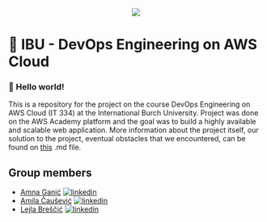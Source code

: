 <p align="center">
  <img src="https://media.tenor.com/GfSX-u7VGM4AAAAC/coding.gif" />


  

# 🔗 IBU - DevOps Engineering on AWS Cloud 
### 🚀 Hello world! 
This is a repository for the project on the course DevOps Engineering on AWS Cloud (IT 334) at the International Burch University. 
Project was done on the AWS Academy platform and the goal was to build a highly available and scalable web application. 
More information about the project itself, our solution to the project, eventual obstacles that we encountered, can be found on [this](https://github.com/lejlabrescic/ibu-devops-engineering-on-aws-cloud-group-6/blob/main/docs/documentation.md) .md file. 
  
  
  
  ## Group members

- [Amna Ganić](https://github.com/ganicamna) 
[![linkedin](https://img.shields.io/badge/linkedin-0A66C2?style=for-the-badge&logo=linkedin&logoColor=white)](https://www.linkedin.com/in/amnaganic07734/)
- [Amila Čaušević](https://github.com/CausevicAmila)
[![linkedin](https://img.shields.io/badge/linkedin-0A66C2?style=for-the-badge&logo=linkedin&logoColor=white)](https://www.linkedin.com/in/amila-causevic-679691223/)
- [Lejla Breščić](https://github.com/lejlabrescic)
[![linkedin](https://img.shields.io/badge/linkedin-0A66C2?style=for-the-badge&logo=linkedin&logoColor=white)](https://www.linkedin.com/in/lejlabrescic/)

  

